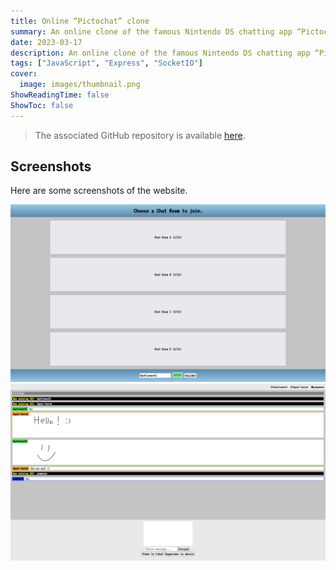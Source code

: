 ```yaml
---
title: Online “Pictochat” clone
summary: An online clone of the famous Nintendo DS chatting app “Pictochat” allowing users to send messages and share drawings through multiples chat rooms.
date: 2023-03-17
description: An online clone of the famous Nintendo DS chatting app “Pictochat” allowing users to send messages and share drawings through multiples chat rooms.
tags: ["JavaScript", "Express", "SocketIO"]
cover:
  image: images/thumbnail.png
ShowReadingTime: false
ShowToc: false
---
```


> The associated GitHub repository is available [here](https://github.com/0lbap/pictochat).

## Screenshots

Here are some screenshots of the website.

![Image](images/1.png)
![Image](images/2.png)
